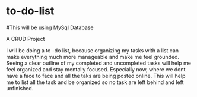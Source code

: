 # to-do-list

#This will be using MySql Database

A CRUD Project

I will be doing a to -do list, because organizing my tasks with a list can make everything much more manageable and make me feel grounded. Seeing a clear outline of my completed and uncompleted tasks will help me feel organized and stay mentally focused.
Especially now, where we dont have a face to face and all the taks are being posted online. This will help me to list all the task and be organized so no task are left behind and left unfinished.
